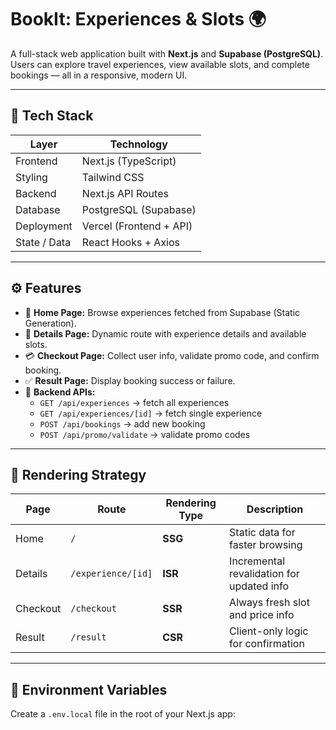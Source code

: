 # BookIt: Experiences & Slots 🌍

A full-stack web application built with **Next.js** and **Supabase (PostgreSQL)**.  
Users can explore travel experiences, view available slots, and complete bookings — all in a responsive, modern UI.

---

## 🚀 Tech Stack

| Layer | Technology |
|-------|-------------|
| Frontend | Next.js (TypeScript) |
| Styling | Tailwind CSS |
| Backend | Next.js API Routes |
| Database | PostgreSQL (Supabase) |
| Deployment | Vercel (Frontend + API) |
| State / Data | React Hooks + Axios |

---

## ⚙️ Features

- 🏡 **Home Page:** Browse experiences fetched from Supabase (Static Generation).  
- 📖 **Details Page:** Dynamic route with experience details and available slots.  
- 💳 **Checkout Page:** Collect user info, validate promo code, and confirm booking.  
- ✅ **Result Page:** Display booking success or failure.
- 🔐 **Backend APIs:**  
  - `GET /api/experiences` → fetch all experiences  
  - `GET /api/experiences/[id]` → fetch single experience  
  - `POST /api/bookings` → add new booking  
  - `POST /api/promo/validate` → validate promo codes  

---

## 🧱 Rendering Strategy

| Page | Route | Rendering Type | Description |
|-------|--------|----------------|--------------|
| Home | `/` | **SSG** | Static data for faster browsing |
| Details | `/experience/[id]` | **ISR** | Incremental revalidation for updated info |
| Checkout | `/checkout` | **SSR** | Always fresh slot and price info |
| Result | `/result` | **CSR** | Client-only logic for confirmation |

---

## 🔌 Environment Variables

Create a `.env.local` file in the root of your Next.js app:




